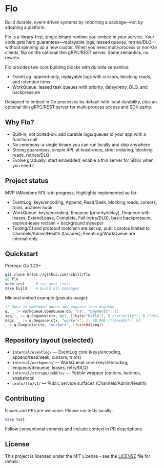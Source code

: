 # Flo

Build durable, event‑driven systems by importing a package—not by adopting a platform.

Flo is a library‑first, single‑binary runtime you embed in your service. Your code gets hard guarantees—replayable logs, leased queues, retries/DLQ—without spinning up a new cluster. When you need multi‑process or non‑Go clients, flip on the optional thin gRPC/REST server. Same semantics, no rewrite.

Flo provides two core building blocks with durable semantics:
- EventLog: append‑only, replayable logs with cursors, blocking reads, and retention trims
- WorkQueue: leased task queues with priority, delay/retry, DLQ, and backpressure

Designed to embed in Go processes by default with local durability, plus an optional thin gRPC/REST server for multi‑process access and SDK parity.

## Why Flo?
- Built‑in, not bolted‑on: add durable logs/queues to your app with a function call
- No ceremony: a single binary you can run locally and ship anywhere
- Strong guarantees, simple API: at‑least‑once, strict ordering, blocking reads, retries/DLQ
- Evolve gradually: start embedded; enable a thin server for SDKs when you need it

## Project status
MVP (Milestone M1) is in progress. Highlights implemented so far:
- EventLog: keys/encoding, Append, Read/Seek, blocking reads, cursors, trims, archiver hook
- WorkQueue: keys/encoding, Enqueue (priority/delay), Dequeue with leases, ExtendLease, Complete, Fail (retry/DLQ), basic backpressure, expired‑lease reclaim + background sweeper
- Tooling/CI and protobuf toolchain are set up; public protos limited to Channels/Admin/Health (facades); EventLog/WorkQueue are internal‑only


## Quickstart
Prereqs: Go 1.23+

```bash
git clone https://github.com/rzbill/flo
cd flo
make test     # run unit tests
make build    # build all packages
```

Minimal embed example (pseudo‑usage):
```go
// Open an embedded queue and enqueue then dequeue
q, _ := workqueue.OpenQueue(db, "ns", "payments", 1)
seq, _ := q.Enqueue(ctx, nil, []byte("hello"), 5 /*priority*/, 0 /*delayMs*/, 0)
msgs, _ := q.Dequeue(ctx, "workers", 1, 30_000 /*leaseMs*/, 0)
_ = q.Complete(ctx, "workers", []uint64{seq})
```

## Repository layout (selected)
- `internal/eventlog/` — EventLog core (keys/encoding, append/read/seek, cursors, trims)
- `internal/workqueue/` — WorkQueue core (keys/encoding, enqueue/dequeue, leases, retry/DLQ)
- `internal/storage/pebble/` — Pebble wrapper (options, batches, snapshots)
- `proto/flo/v1/` — Public service surfaces (Channels/Admin/Health)

## Contributing
Issues and PRs are welcome. Please run tests locally:
```bash
make test
```
Follow conventional commits and include context in PR descriptions.

## License

This project is licensed under the MIT License - see the [LICENSE](LICENSE) file for details. 
